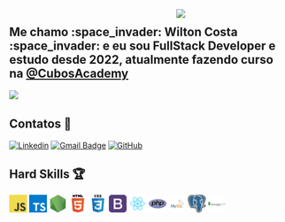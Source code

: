 <img style="width: 40%;" align='right' src="https://github-readme-stats.vercel.app/api?username=wiltoncr&show_icons=true&title_color=ffffff&text_color=ffffff&icon_color=ffffff&bg_color=4c0677&cache_seconds=2300">
<h2>Me chamo :space_invader: Wilton Costa :space_invader: e eu sou FullStack Developer e estudo desde 2022, atualmente fazendo curso na <a href="https://cubos.academy/">@CubosAcademy</a></h2>

<img src="https://img.shields.io/static/v1?label=Overview&message=WILTONCR&color=4c0677&style=for-the-badge&logo=GitHub">

## Contatos :loudspeaker:

[![Linkedin](https://img.shields.io/badge/-wiltoncr-blue?style=flat-square&logo=Linkedin&logoColor=white&link=https://www.linkedin.com/in/wiltonCR/)](https://www.linkedin.com/in/wiltonCR/)
[![Gmail Badge](https://img.shields.io/badge/-wiltonmeg4@email.com-006bed?style=flat-square&logo=Gmail&logoColor=white&link=mailto:wiltonmeg4@gmail.com)](mailto:wiltonmeg4@gmail.com)
[![GitHub](https://img.shields.io/github/followers/iuricode?label=follow&style=social)](https://github.com/wiltoncr)

## Hard Skills :trophy:

<code><img height="32" src="https://raw.githubusercontent.com/github/explore/80688e429a7d4ef2fca1e82350fe8e3517d3494d/topics/javascript/javascript.png" alt="Javascript"/></code>
<code><img height="32" src="https://raw.githubusercontent.com/github/explore/80688e429a7d4ef2fca1e82350fe8e3517d3494d/topics/typescript/typescript.png" alt="Typescript"/></code>
<code><img height="32" src="https://raw.githubusercontent.com/github/explore/80688e429a7d4ef2fca1e82350fe8e3517d3494d/topics/nodejs/nodejs.png" alt="Nodejs"/></code>
<code><img height="32" src="https://raw.githubusercontent.com/github/explore/80688e429a7d4ef2fca1e82350fe8e3517d3494d/topics/html/html.png" alt="HTML5"/></code>
<code><img height="32" src="https://raw.githubusercontent.com/github/explore/80688e429a7d4ef2fca1e82350fe8e3517d3494d/topics/css/css.png" alt="CSS"/></code>
<code><img height="32" src="https://raw.githubusercontent.com/github/explore/80688e429a7d4ef2fca1e82350fe8e3517d3494d/topics/bootstrap/bootstrap.png" alt="Bootstrap"/></code>
<code><img height="32" src="https://raw.githubusercontent.com/github/explore/80688e429a7d4ef2fca1e82350fe8e3517d3494d/topics/react/react.png" alt="React"/></code>
<code><img height="32" src="https://raw.githubusercontent.com/github/explore/80688e429a7d4ef2fca1e82350fe8e3517d3494d/topics/php/php.png" alt="Php"/></code>
<code><img height="32" src="https://raw.githubusercontent.com/github/explore/80688e429a7d4ef2fca1e82350fe8e3517d3494d/topics/mysql/mysql.png" alt="MySQL"/></code>
<code><img height="32" src="https://raw.githubusercontent.com/github/explore/80688e429a7d4ef2fca1e82350fe8e3517d3494d/topics/postgresql/postgresql.png" alt="PostegreSQL"/></code>
<code><img height="32" src="https://raw.githubusercontent.com/github/explore/80688e429a7d4ef2fca1e82350fe8e3517d3494d/topics/mongodb/mongodb.png" alt="MongoDB"/></code>
